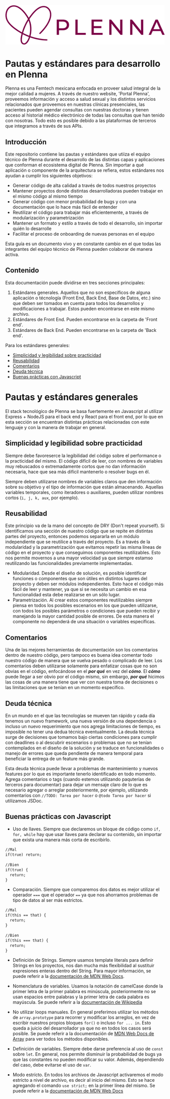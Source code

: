 ![Logo de Plenna](/assets/logo.png)

# Pautas y estándares para desarrollo en Plenna

Plenna es una Femtech mexicana enfocada en proveer salud integral de la mejor calidad a mujeres. A través de nuestro website, 'Portal Plenna', proveemos información y acceso a salud sexual y los distintos servicios relacionados que proveemos en nuestras clínicas presenciales, las pacientes pueden agendar consultas con nuestras doctoras y tienen acceso al historial médico electrónico de todas las consultas que han tenido con nosotras. Todo esto es posible debido a las plataformas de terceros que integramos a través de sus APIs.

## **Introducción**

Este repositorio contiene las pautas y estándares que utiiza el equipo técnico de Plenna durante el desarrollo de las distintas capas y aplicaciones que conforman el ecosistema digital de Plenna. Sin importar a qué aplicación o componente de la arquitectura se refiera, estos estándares nos ayudan a cumplir los siguientes objetivos:

- Generar código de alta calidad a través de todos nuestros proyectos
- Mantener proyectos donde distintas desarrolladoras pueden trabajar en el mismo código al mismo tiempo
- Generar código con menor probabilidad de bugs y con una documentación que lo hace más fácil de entender
- Reutilizar el código para trabajar más eficientemente, a través de modularización y parametrización
- Mantener un formato y estilo a través de todo el desarrollo, sin importar quién lo desarrolle
- Facilitar el proceso de onboarding de nuevas personas en el equipo

Esta guía es un documento vivo y en constante cambio en el que todas las integrantes del equipo técnico de Plenna pueden colaborar de manera activa.

## **Contenido**

Esta documentación puede dividirse en tres secciones principales:

1. Estándares generales. Aquellos que no son específicos de alguna aplicación o técnología (Front End, Back End, Base de Datos, etc.) sino que deben ser tomados en cuenta para todos los desarrollos y modificaciones a trabajar. Estos pueden encontrarse en este mismo archivo.
2. Estándares de Front End. Pueden encontrarse en la carpeta de 'Front end'.
3. Estándares de Back End. Pueden encontrarse en la carpeta de 'Back end'.

Para los estándares generales:

- [Simplicidad y legibilidad sobre practicidad](#simplicidad-y-legibilidad-sobre-practicidad)
- [Reusabilidad](#reusabilidad)
- [Comentarios](#comentarios)
- [Deuda técnica](#deuda-técnica)
- [Buenas prácticas con Javascript](#buenas-prácticas-con-javascript)

# Pautas y estándares generales

El stack tecnológico de Plenna se basa fuertemente en Javascript al utilizar Express + NodeJS para el back end y React para el front end, por lo que en esta sección se encuentran distintas prácticas relacionadas con este lenguaje y con la manera de trabajar en general.

## **Simplicidad y legibilidad sobre practicidad**

Siempre debe favoreserce la legibilidad del código sobre el performance o la practicidad del mismo. El código difícil de leer, con nombres de variables muy rebuscados o extremadamente cortos que no dan información necesaria, hace que sea más difícil mantenerlo o resolver bugs en él.

Siempre deben utilizarse nombres de variables claros que den información sobre su objetivo y el tipo de información que están almacenando. Aquellas variables temporales, como iteradores o auxiliares, pueden utilizar nombres cortos (`i, j, k, aux`, por ejemplo).

## **Reusabilidad**

Este principio va de la mano del concepto de DRY (Don't repeat yourself). Si identificamos una sección de nuestro código que se repite en distintas partes del proyecto, entonces podemos separarla en un módulo independiente que se reutilice a través del proyecto. Es a través de la modularidad y la parametrización que evitamos repetir las misma líneas de código en el proyecto y que conseguimos componentes reutilizables. Esto nos permite movernos a una mayor velocidad ya que siempre estamso reutilizando las funcionalidades previamente implementadas.

- Modularidad. Desde el diseño de solución, es posible identificar funciones o componentes que son útiles en distintos lugares del proyecto y deben ser módulos independientes. Esto hace el código más fácil de leer y mantener, ya que si se necesita un cambio en esa funcionalidad esta debe realizarse en un sólo lugar.
- Parametrización. Al crear estos componentes reutilizables siempre piensa en todos los posibles escenarios en los que pueden utilizarse, con todos los posibles parámetros o condiciones que pueden recibir y manejando la mayor cantidad posible de errores. De esta manera el componente no dependerá de una situación o variables específicas.

## **Comentarios**

Una de las mejores herramientas de documentación son los comentarios dentro de nuestro código, pero tampoco es buena idea comentar todo nuestro código de manera que se vuelva pesado o complicado de leer. Los comentarios deben utilizarse solamente para enfatizar cosas que no son obvias en el código, enfocándose en el **_por qué_** en vez del **_cómo_**. El **_cómo_** puede llegar a ser obvio por el código mismo, sin embargo, **_por qué_** hicimos las cosas de una manera tiene que ver con nuestra toma de decisiones o las limitaciones que se tenían en un momento específico.

## **Deuda técnica**

En un mundo en el que las tecnologías se mueven tan rápido y cada día tenemos un nuevo framework, una nueva versión de una dependencia o incluso un nuevo requerimiento que nos agrega limitaciones de tiempo, es imposible no tener una dedua técnica eventualmente. La deuda técnica surge de decisiones que tomamos bajo ciertas condiciones para cumplir con deadlines o al descubrir escenarios o problemas que no se tenían contemplados en el diseño de la solución y se traduce en funcionalidades o manejo de errores que queda pendiente de manera temporal para beneficiar la entrega de un feature más grande.

Esta deuda técnica puede llevar a problemas de mantenimiento y nuevos features por lo que es importante tenerlo identificado en todo momento. Agrega comentarios o tags (cuando estemos utilizando paquterías de terceros para documentar) para dejar un mensaje claro de lo que es necesario agregar o arreglar posteriormente, por ejemplo, utilizando comentarios con `//TODO: Tarea por hacer` o `@todo Tarea por hacer` si utilizamos JSDoc.

## **Buenas prácticas con Javascript**

- Uso de llaves. Siempre que declaremos un bloque de código como `if, for, while` hay que usar llaves para declarar su contenido, sin importar que exista una manera más corta de escribirlo.

```
//Mal
if(true) return;

//Bien
if(true) {
  return;
}
```

- Comparación. Siempre que comparemos dos datos es mejor utilizar el operador `===` que el operador `==` ya que nos ahorramos problemas de tipo de datos al ser más estrictos.

```
//Mal
if(this == that) {
  return;
}

//Bien
if(this === that) {
  return;
}
```

- Definición de Strings. Siempre usamos template literals para definir Strings en los proyectos, nos dan mucha más flexibilidad al sustituir expresiones enteras dentro del String. Para mayor información, se puede referir a la [documentación de MDN Web Docs](https://developer.mozilla.org/en-US/docs/Web/JavaScript/Reference/Template_literals).

- Nomenclatura de variables. Usamos la notación de camelCase donde la primer letra de la primer palabra es minúscula, posteriormente no se usan espacios entre palabras y la primer letra de cada palabra es mayúscula. Se puede referir a la [documentación de Wikipedia](https://en.wikipedia.org/wiki/Camel_case)

- No utilizar loops manuales. En general preferimos utilizar los métodos de `array.prototype` para recorrer y modificar los arreglos, en vez de escribir nuestros propios bloques `for()` o incluso `for ... in`. Esto queda a juicio del desarrollador ya que no en todos los casos será posible. Se puede referir a la documentación de [MDN Web Docs de Array](https://developer.mozilla.org/en-US/docs/Web/JavaScript/Reference/Global_Objects/Array) para ver todos los métodos disponibles.

- Definición de variables. Siempre debe darse preferencia al uso de `const` sobre `let`. En general, nos permite disminuir la probabilidad de bugs ya que las constantes no pueden modificar su valor. Además, dependiendo del caso, debe evitarse el uso de `var`.

- Modo estrícto. En todos los archivos de Javascript activaremos el modo estrícto a nivel de archivo, es decir al inicio del mismo. Esto se hace agregando el comando `use strict;` en la primer línea del mismo. Se puede referir a la [documentación de MDN Web Docs](https://developer.mozilla.org/en-US/docs/Web/JavaScript/Reference/Strict_mode)
